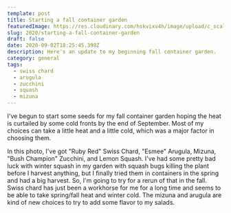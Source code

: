 ```yaml
---
template: post
title: Starting a fall container garden
featuredImage: https://res.cloudinary.com/hskvixv4h/image/upload/c_scale,e_auto_contrast,w_1280/c_scale,f_auto,q_auto,w_1000/v1599071302/fall-seedlings_qovzoe.jpg
slug: 2020/starting-a-fall-container-garden
draft: false
date: 2020-09-02T18:25:45.398Z
description: Here's an update to my beginning fall container garden.
category: general
tags:
  - swiss chard
  - arugula
  - zucchini
  - squash
  - mizuna
---
```

I've begun to start some seeds for my fall container garden hoping the heat is curtailed by some cold fronts by the end of September. Most of my choices can take a little heat and a little cold, which was a major factor in choosing them. 

In this photo, I've got "Ruby Red" Swiss Chard, "Esmee" Arugula, Mizuna, "Bush Champion" Zucchini, and Lemon Squash. I've had some pretty bad luck with winter squash in my garden with squash bugs killing the plant before I harvest anything, but I finally tried them in containers in the spring and had a big harvest. So, I'm going to try for a rerun of that in the fall. Swiss chard has just been a workhorse for me for a long time and seems to be able to take spring/fall heat and winter cold. The mizuna and arugula are kind of new choices to try to add some flavor to my salads.